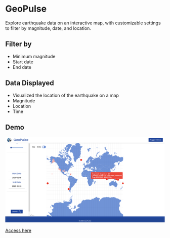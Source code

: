 # GeoPulse
Explore earthquake data on an interactive map, with customizable settings to filter by magnitude, date, and location.

## Filter by
  - Minimum magnitude
  - Start date
  - End date

## Data Displayed
  - Visualized the location of the earthquake on a map
  - Magnitude
  - Location
  - Time
## Demo
![screenshot](img/demoScreenshot.png)

[Access here](https://joshuac-coder.github.io/GeoPulse/)
